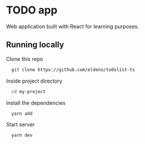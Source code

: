 # TODO app

Web application built with React for learning purposes. 

## Running locally

Clone this repo

```bash
  git clone https://github.com/eldeno/todolist-ts
```

Inside project directory

```bash
  cd my-project
```

Install the dependencies

```bash
  yarn add
```

Start server

```bash
  yarn dev
```